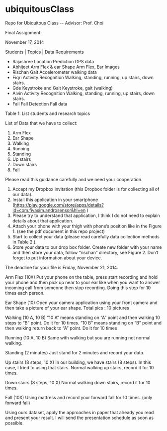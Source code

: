 # ubiquitousClass
Repo for Ubiquitous Class -- Advisor: Prof. Choi

Final Assignment.

November 17, 2014

Students	| Topics	| Data Requirements
- Rajashree	Location Prediction	GPS data
- Abhijeet	Arm Flex & ear Shape	Arm Flex, Ear Images
- Rischan	Gait	Accelerometer walking data
- Fiqri	Activity Recognition	Walking, standing, running, up stairs, down stairs.
- Gde	Keystroke and Gait	Keystroke, gait (walking)
- Alvin	Activity Recognition	Walking, standing, running, up stairs, down stairs.
- Fall	Fall Detection	Fall data


Table 1. List students and research topics

List of Data that we have to collect:

1.	Arm Flex
2.	Ear Shape
3.	Walking
4.	Running
5.	Standing
6.	Up stairs
7.	Down stairs
8.	Fall


Please read this guidance carefully and we need your cooperation.

1.	Accept my Dropbox invitation (this Dropbox folder is for collecting all of our data).
2.	Install this application in your smartphone (https://play.google.com/store/apps/details?id=com.fivasim.androsensor&hl=en )
3.	Please try to understand that application, I think I do not need to explain details about that application. 
4.	Attach your phone with your thigh with phone’s position like in the Figure 1. (see the pdf document in this repo project)
5.	Start to collect your data (please read carefully data collection methods in Table 2.). 
6.	Store your data to our drop box folder. Create new folder with your name and then store your data, follow “rischan” directory, see Figure 2. Don’t forget to put information about your device.
 

The deadline for your file is Friday, November 21, 2014. 


Arm Flex (10X)	Put your phone on the table, press start recording and hold your phone and then pick up near to your ear like when you want to answer incoming call from someone then stop recording. Doing this step for 10 times each person. 

Ear Shape (10)	Open your camera application using your front camera and then take a picture of your ear shape. Total pics : 10 pictures

Walking (10 A, 10 B)	“10 A” means standing on “A” point and then walking 10 steps to “B” point. Do it for 10 times.
“10 B” means standing on “B” point and then walking return back to “A” point. Do it for 10 times

Running (10 A, 10 B)	Same with walking but you are running not normal walking. 

Standing (2 minutes)	Just stand for 2 minutes and record your data. 

Up stairs (8 steps, 10 X)	In our building, we have stairs (8 steps). In this case, I tried to using that stairs. Normal walking up stairs, record it for 10 times. 

Down stairs (8 steps, 10 X)	Normal walking down stairs, record it for 10 times. 

Fall (10X)	Using mattress and record your forward fall for 10 times. (only forward fall)

Using ours dataset, apply the approaches in paper that already you read and present your result. I will send the presentation schedule as soon as possible.
